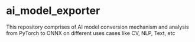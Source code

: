 # ai_model_exporter
This repository comprises of AI model conversion mechanism and analysis from PyTorch to ONNX on different uses cases like CV, NLP, Text, etc
